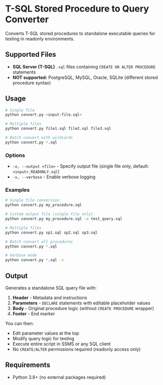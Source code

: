 # T-SQL Stored Procedure to Query Converter

Converts T-SQL stored procedures to standalone executable queries for testing in readonly environments.

## Supported Files

- **SQL Server (T-SQL)** `.sql` files containing `CREATE OR ALTER PROCEDURE` statements
- **NOT supported:** PostgreSQL, MySQL, Oracle, SQLite (different stored procedure syntax)

## Usage

```bash
# Single file
python convert.py <input-file.sql>

# Multiple files
python convert.py file1.sql file2.sql file3.sql

# Batch convert with wildcards
python convert.py *.sql
```

### Options

- `-o, --output <file>` - Specify output file (single file only, default: `<input>_READONLY.sql`)
- `-v, --verbose` - Enable verbose logging

### Examples

```bash
# Single file conversion
python convert.py my_procedure.sql

# Custom output file (single file only)
python convert.py my_procedure.sql -o test_query.sql

# Multiple files
python convert.py sp1.sql sp2.sql sp3.sql

# Batch convert all procedures
python convert.py *.sql

# Verbose mode
python convert.py *.sql -v
```

## Output

Generates a standalone SQL query file with:

1. **Header** - Metadata and instructions
2. **Parameters** - `DECLARE` statements with editable placeholder values
3. **Body** - Original procedure logic (without `CREATE PROCEDURE` wrapper)
4. **Footer** - End marker

You can then:
- Edit parameter values at the top
- Modify query logic for testing
- Execute entire script in SSMS or any SQL client
- No `CREATE/ALTER` permissions required (readonly access only)

## Requirements

- Python 3.8+ (no external packages required)
